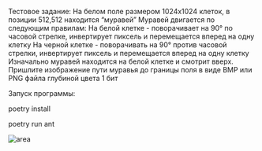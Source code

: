 Тестовое задание: На белом поле размером 1024x1024 клеток, в позиции 512,512 находится “муравей” Муравей двигается по следующим правилам: На белой клетке - поворачивает на 90° по часовой стрелке, инвертирует пиксель и перемещается вперед на одну клетку На черной клетке - поворачивать на 90° против часовой стрелки, инвертирует пиксель и перемещается вперед на одну клетку Изначально муравей находится на белой клетке и смотрит вверх. Пришлите изображение пути муравья до границы поля в виде BMP или PNG файла глубиной цвета 1 бит 

Запуск программы:

poetry install

poetry run ant

![area](https://github.com/ve4e/langtons_ant/assets/41368399/5fad11e4-17b3-4059-96f4-a03ab70e8f01)

